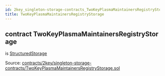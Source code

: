 ```yaml
---
id: 2key_singleton-storage-contracts_TwoKeyPlasmaMaintainersRegistryStorage
title: TwoKeyPlasmaMaintainersRegistryStorage
---
```


<div class="contract-doc"><div class="contract"><h2 class="contract-header"><span class="contract-kind">contract</span> TwoKeyPlasmaMaintainersRegistryStorage</h2><p class="base-contracts"><span>is</span> <a href="2key_upgradability_StructuredStorage.html">StructuredStorage</a></p><div class="source">Source: <a href="https://github.com/2keynet/web3-alpha/blob/v0.0.3/contracts/2key/singleton-storage-contracts/TwoKeyPlasmaMaintainersRegistryStorage.sol" target="_blank">contracts/2key/singleton-storage-contracts/TwoKeyPlasmaMaintainersRegistryStorage.sol</a></div></div></div>
